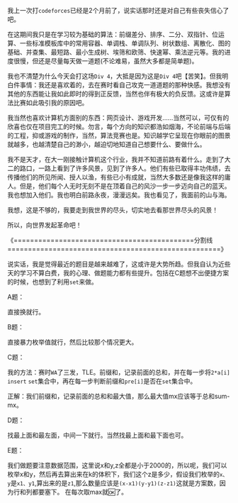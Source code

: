 我上一次打`codeforces`已经是2个月前了，说实话那时还是对自己有些丧失信心了吧。

在这期间我只是在学习较为基础的算法：前缀差分、排序、二分、双指针、位运算、一些标准模板库中的常用容器、单调栈、单调队列、树状数组、离散化、图的基础、并查集、最短路、最小生成树、埃筛和欧筛、快速幂、乘法逆元等。我的进度很慢，但还是尽量每天做一道题(不论难易，虽然大多都是简单题)。

我也不清楚为什么今天会打这场`Div 4`，大抵是因为这是`Div 4`吧【苦笑】。但我明白件事情：我还是喜欢着的，去在赛时看自己攻克一道道题的那种快感。我想没有其他的东西能让我如此即时的得到正反馈，当然也伴有极大的负反馈。这或许是算法比赛如此吸引我的原因吧。

我当然也喜欢计算机方面别的东西：网页设计、游戏开发……当然可以，可仅有的欣喜也仅在项目完工的时候。勿言，每个方向的知识都浩如烟海，不论前端与后端的工程，抑或游戏的制作，当然，算法竞赛也是。知识越学它呈现在你眼前的图景就越多，也越清楚自己的渺小，越迫切地知道自己想要什么、要做什么。

我不是天才，在大一刚接触计算机这个行业，我并不知道前路有着什么。走到了大二的路口，一路上看到了许多风景，见到了许多人。他们有些已取得丰功伟绩，去传播他们的所见所闻、授人以渔，有些已小有成就，当然大多数还是像我这样的庸人。但是，他们每个人无时无刻不是在顶着自己的风沙一步一步迈向自己的蓝天。我也想加入他们。我也明白前路永夜，漫漫远矣。我也看见了，我面前的山与海。

我想，这是不够的，我要走到我世界的尽头，切实地去看那世界尽头的风景！

所以，向世界发起革命吧！



《============================================分割线====================================================》



说实话，我是觉得最近的题目是越来越难了，这或许是大势所趋。但我自认为近些天的学习不算白费，我的心理、做题能力都有些提升。包括在C题想不出便捷方案的时候，也想到了利用`set`来做。

A题： 

直接换就行。 

B题： 

直接暴力枚举值就行，然后比较那个情况更大。 

C题： 

我的方法：赛时`WA`了三发，TLE。前缀和，记录前面的总和，并在每一步将`2*a[i]` `insert` `set`集合中，再在每一步判断前缀和`pre[i]`是否在`set`集合中。

正解：我们前缀和，记录前面的总和和最大值，那么最大值mx应该等于总和sum-mx。 

D题： 

找最上面和最左面，中间一下就行。当然找最上面和最下面也可。

 E题： 

我们做题要注意数据范围，这里说x和y,z全都是小于2000的，所以呢，我们可以枚举x和y，然后再去算出来在k的体积下，我们这个z是多少，假设我们枚举的`x、y`是`x1、y1`,算出来的是`z1`,那么数量应该是`(x-x1)(y-y1)(z-z1)`这就是方案数，因为行和列都要塞下。 在每次取max就🆗了。

